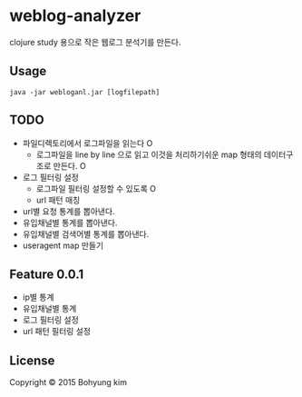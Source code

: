 # weblog-analyzer

clojure study 용으로 작은 웹로그 분석기를 만든다.

## Usage

	java -jar webloganl.jar [logfilepath]

## TODO 

- 파일디렉토리에서 로그파일을 읽는다 O
  - 로그파일을 line by line 으로 읽고 이것을 처리하기쉬운 map 형태의 데이터구조로 만든다. O
- 로그 필터링 설정
  - 로그파일 필터링 설정할 수 있도록 O
  - url 패턴 매칭
- url별 요청 통계를 뽑아낸다.
- 유입채널별 통계를 뽑아낸다.
- 유입채널별 검색어별 통계를 뽑아낸다.
- useragent map 만들기

## Feature 0.0.1 

- ip별 통계
- 유입채널별 통계
- 로그 필터링 설정 
- url 패턴 필터링 설정

## License

Copyright © 2015 Bohyung kim
